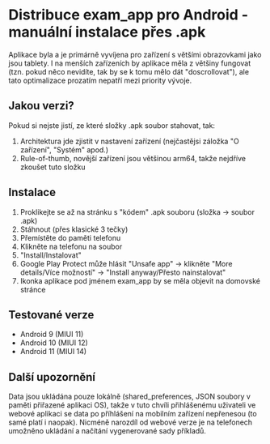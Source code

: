 # Distribuce exam_app pro Android - manuální instalace přes .apk
Aplikace byla a je primárně vyvíjena pro zařízení s většími obrazovkami jako jsou tablety. I na menších zařízeních by aplikace měla z většiny fungovat (tzn. pokud něco nevidíte, tak by se k tomu mělo dát "doscrollovat"), ale tato optimalizace prozatím nepatří mezi priority vývoje.

## Jakou verzi?
Pokud si nejste jistí, ze které složky .apk soubor stahovat, tak:
1. Architektura jde zjistit v nastavení zařízení (nejčastějsi záložka "O zařízení", "Systém" apod.)
2. Rule-of-thumb, novější zařízení jsou většinou arm64, takže nejdříve zkoušet tuto složku

## Instalace
1. Proklikejte se až na stránku s "kódem" .apk souboru (složka -> soubor .apk)
2. Stáhnout (přes klasické 3 tečky)
3. Přemístěte do paměti telefonu
4. Klikněte na telefonu na soubor
5. "Install/Instalovat"
6. Google Play Protect může hlásit "Unsafe app" -> klikněte "More details/Více možností" -> "Install anyway/Přesto nainstalovat"
7. Ikonka aplikace pod jménem exam_app by se měla objevit na domovské stránce

## Testované verze
* Android 9 (MIUI 11)
* Android 10 (MIUI 12)
* Android 11 (MIUI 14)

## Další upozornění
Data jsou ukládána pouze lokálně (shared_preferences, JSON soubory v paměti přiřazené aplikaci OS), takže v tuto chvíli přihlášenému uživateli ve webové aplikaci se data po příhlášení na mobilním zařízení nepřenesou (to samé platí i naopak). Nicméně narozdíl od webové verze je na telefonech umožněno ukládání a načítání vygenerované sady příkladů.
